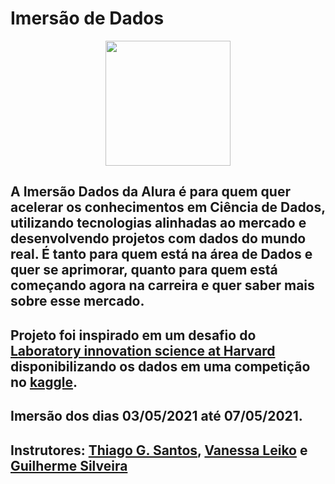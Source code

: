 # Imersão de Dados

<p align="center">
<a href="#">
<img src="https://camo.githubusercontent.com/1c41257b2a5d69c6ff859393ab19fb2061d3e76798128083772ecce35c30978e/68747470733a2f2f7777772e616c7572612e636f6d2e62722f6173736574732f696d672f696d6572736f65732f696d657273616f2d6461646f732f6c6f676f2d6d657273616f2e313631363530313139372e737667" height=200 width=200>
</a>
</p>

## A Imersão Dados da Alura é para quem quer acelerar os conhecimentos em Ciência de Dados, utilizando tecnologias alinhadas ao mercado e desenvolvendo projetos com dados do mundo real. É tanto para quem está na área de Dados e quer se aprimorar, quanto para quem está começando agora na carreira e quer saber mais sobre esse mercado.

## Projeto foi inspirado em um desafio do [Laboratory innovation science at Harvard](https://lish.harvard.edu/) disponibilizando os dados em uma competição no [kaggle](https://www.kaggle.com/c/lish-moa).

## Imersão dos dias 03/05/2021 até 07/05/2021.

## Instrutores: [Thiago G. Santos](https://www.linkedin.com/in/thiago-gon%C3%A7alves-santos/), [Vanessa Leiko](https://www.linkedin.com/in/vanessa-leiko-oikawa-cardoso/) e [Guilherme Silveira](https://www.linkedin.com/in/guilhermeazevedosilveira/) 
